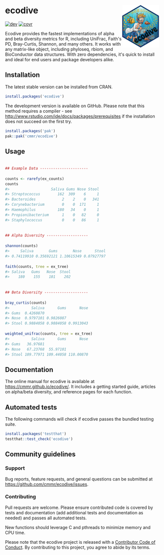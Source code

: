# ecodive <img src="man/figures/logo.png" align="right" width="120" alt="ecodive logo" />

<!-- badges: start
[![cran](https://www.r-pkg.org/badges/version/ecodive)](https://CRAN.R-project.org/package=ecodive)
[![conda](https://anaconda.org/conda-forge/r-ecodive/badges/version.svg)](https://anaconda.org/conda-forge/r-ecodive)
[![downloads](https://cranlogs.r-pkg.org/badges/grand-total/ecodive)](https://cranlogs.r-pkg.org/)
 -->
[![dev](https://github.com/cmmr/ecodive/actions/workflows/R-CMD-check.yaml/badge.svg)](https://github.com/cmmr/ecodive/actions/workflows/R-CMD-check.yaml)
[![covr](https://codecov.io/gh/cmmr/ecodive/graph/badge.svg)](https://app.codecov.io/gh/cmmr/ecodive)
<!-- badges: end -->

Ecodive provides the fastest implementations of alpha and beta diversity metrics
for R, including UniFrac, Faith's PD, Bray-Curtis, Shannon, and many others. It
works with any matrix-like object, including phyloseq, rbiom, and BioConductor
data structures. With zero dependencies, it's quick to install and ideal for end
users and package developers alike.



## Installation

The latest stable version can be installed from CRAN.

``` r
install.packages('ecodive')
```

The development version is available on GitHub. Please note that this method
requires a compiler - see http://www.rstudio.com/ide/docs/packages/prerequisites
if the installation does not succeed on the first try.

``` r
install.packages('pak')
pak::pak('cmmr/ecodive')
```


## Usage

``` r

## Example Data ----------------------

counts <- rarefy(ex_counts)
counts
#>                   Saliva Gums Nose Stool
#> Streptococcus        162  309    6     1
#> Bacteroides            2    2    0   341
#> Corynebacterium        0    0  171     1
#> Haemophilus          180   34    0     1
#> Propionibacterium      1    0   82     0
#> Staphylococcus         0    0   86     1


## Alpha Diversity -------------------

shannon(counts)
#>     Saliva       Gums       Nose      Stool 
#> 0.74119910 0.35692121 1.10615349 0.07927797 

faith(counts, tree = ex_tree)
#> Saliva   Gums   Nose  Stool 
#>    180    155    101    202 


## Beta Diversity --------------------

bray_curtis(counts)
#>          Saliva      Gums      Nose
#> Gums  0.4260870                    
#> Nose  0.9797101 0.9826087          
#> Stool 0.9884058 0.9884058 0.9913043

weighted_unifrac(counts, tree = ex_tree)
#>          Saliva      Gums      Nose
#> Gums   36.97681                    
#> Nose   67.23768  55.97101          
#> Stool 109.77971 109.44058 110.00870
```



## Documentation

The online manual for ecodive is available at
<https://cmmr.github.io/ecodive/>. It includes a getting started guide,
articles on alpha/beta diversity, and reference pages for each function.



## Automated tests

The following commands will check if ecodive passes the bundled testing
suite.

``` r
install.packages('testthat')
testthat::test_check('ecodive')
```



## Community guidelines


### Support

Bug reports, feature requests, and general questions can be submitted at
<https://github.com/cmmr/ecodive/issues>.


### Contributing

Pull requests are welcome. Please ensure contributed code is covered by
tests and documentation (add additional tests and documentation as
needed) and passes all automated tests.

New functions should leverage C and pthreads to minimize memory and CPU time.

Please note that the ecodive project is released with a [Contributor Code of
Conduct](https://cmmr.github.io/ecodive/CODE_OF_CONDUCT.html). By contributing
to this project, you agree to abide by its terms.
